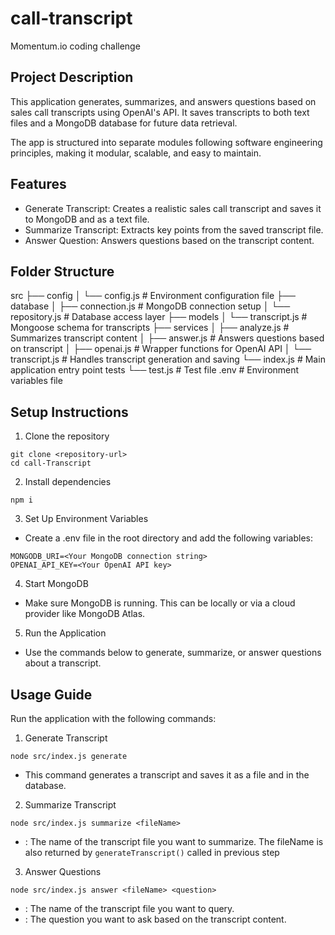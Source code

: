# call-transcript
Momentum.io coding challenge

## Project Description
This application generates, summarizes, and answers questions based on sales call transcripts using OpenAI's API. It saves transcripts to both text files and a MongoDB database for future data retrieval.

The app is structured into separate modules following software engineering principles, making it modular, scalable, and easy to maintain.

## Features
- Generate Transcript: Creates a realistic sales call transcript and saves it to MongoDB and as a text file.
- Summarize Transcript: Extracts key points from the saved transcript file.
- Answer Question: Answers questions based on the transcript content.

## Folder Structure
src
├── config
│   └── config.js           # Environment configuration file
├── database
│   ├── connection.js       # MongoDB connection setup
│   └── repository.js       # Database access layer
├── models
│   └── transcript.js       # Mongoose schema for transcripts
├── services
│   ├── analyze.js          # Summarizes transcript content
│   ├── answer.js           # Answers questions based on transcript
│   ├── openai.js           # Wrapper functions for OpenAI API
│   └── transcript.js       # Handles transcript generation and saving
└── index.js                # Main application entry point
tests
└── test.js                 # Test file
.env                        # Environment variables file

## Setup Instructions
1. Clone the repository
```
git clone <repository-url>
cd call-Transcript
```

2. Install dependencies
```
npm i
```

3. Set Up Environment Variables

- Create a .env file in the root directory and add the following variables:
```
MONGODB_URI=<Your MongoDB connection string>
OPENAI_API_KEY=<Your OpenAI API key>
```

4. Start MongoDB
- Make sure MongoDB is running. This can be locally or via a cloud provider like MongoDB Atlas.

5. Run the Application 
- Use the commands below to generate, summarize, or answer questions about a transcript.

## Usage Guide
Run the application with the following commands:

1. Generate Transcript
```
node src/index.js generate
```
- This command generates a transcript and saves it as a file and in the database.

2. Summarize Transcript
```
node src/index.js summarize <fileName>
```
- <fileName>: The name of the transcript file you want to summarize. The fileName is also returned by `generateTranscript()` called in previous step

3. Answer Questions
```
node src/index.js answer <fileName> <question>
```

- <fileName>: The name of the transcript file you want to query.
- <question>: The question you want to ask based on the transcript content.
